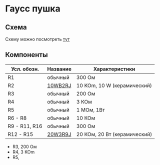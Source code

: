 # Гаусс пушка

## Схема

Схему можно посмотреть [тут](imgs/scheme.png)

## Компоненты

| Усл. обозн. | Название | Характеристики |
|-------------|----------|----------------|
| R1          | обычный | 300 Ом         |
| R2          | [10WB2RJ](imgs/10WB2RJ.png)  | 10 KOm, 10 W (керамический) |
| R3          | обычный  | 200 Ом               |
| R4          | обычный  | 3 КОм |
| R5          | обычный  | 1 МОм, 1Вт |
| R6 - R8     | обычный  | 10 КОм |
| R9 - R11, R16 | обычный  | 300 Ом |
| R12 - R15   | [20W3R9J](imgs/20W3R9J.png)  | 20 КОм, 20 Вт (керамический) |

- R3, 200 Ом
- R4, 3 KOm
- R5, 
